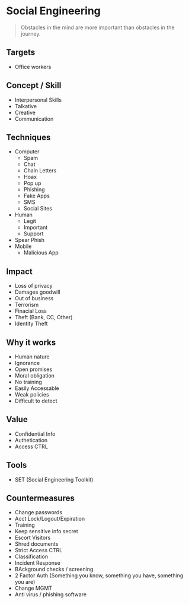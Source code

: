 # Social Engineering

> Obstacles in the mind are more important than obstacles in the journey.

## Targets

- Office workers

## Concept / Skill

- Interpersonal Skills
- Talkative
- Creative
- Communication

## Techniques

- Computer
  - Spam
  - Chat
  - Chain Letters
  - Hoax
  - Pop up
  - Phishing
  - Fake Apps
  - SMS
  - Social Sites
- Human
  - Legit
  - Important
  - Support
- Spear Phish
- Mobile
  - Malicious App

## Impact

- Loss of privacy
- Damages goodwill
- Out of business
- Terrorism
- Finacial Loss
- Theft (Bank, CC, Other)
- Identity Theft

## Why it works

- Human nature
- Ignorance
- Open promises
- Moral obligation
- No training
- Easily Accessable
- Weak policies
- Difficult to detect

## Value

- Confidential Info
- Authetication
- Access CTRL

## Tools

- SET (Social Engineering Toolkit)

## Countermeasures

- Change passwords
- Acct Lock/Logout/Expiration
- Training
- Keep sensitive info secret
- Escort Visitors
- Shred documents
- Strict Access CTRL
- Classification
- Incident Response
- BAckground checks / screening
- 2 Factor Auth (Something you know, something you have, something you are)
- Change MGMT
- Anti virus / phishing software